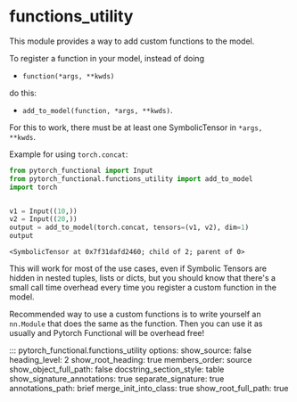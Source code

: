 # functions_utility

This module provides a way to add custom functions to the model.

To register a function in your model, instead of doing 
- ``function(*args, **kwds)``

do this:
- ``add_to_model(function, *args, **kwds)``.

For this to work, there must be at least one SymbolicTensor in ``*args, **kwds``.

Example for using ``torch.concat``:

```python
from pytorch_functional import Input
from pytorch_functional.functions_utility import add_to_model
import torch


v1 = Input((10,))
v2 = Input((20,))
output = add_to_model(torch.concat, tensors=(v1, v2), dim=1)
output
```

```
<SymbolicTensor at 0x7f31dafd2460; child of 2; parent of 0>
```

This will work for most of the use cases, even if Symbolic Tensors 
are hidden in nested tuples, lists or dicts, but you should know that there's
a small call time overhead every time you register a custom function in the model.

Recommended way to use a custom functions is to write yourself an ``nn.Module`` that does
the same as the function. Then you can use it as usually and Pytorch Functional will be overhead free!

::: pytorch_functional.functions_utility
    options:
        show_source: false
        heading_level: 2
        show_root_heading: true
        members_order: source
        show_object_full_path: false
        docstring_section_style: table
        show_signature_annotations: true
        separate_signature: true
        annotations_path: brief
        merge_init_into_class: true
        show_root_full_path: true
